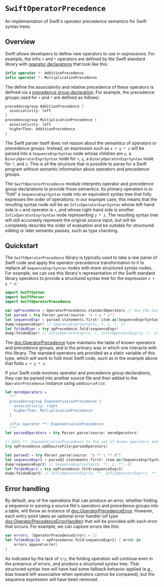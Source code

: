 # ``SwiftOperatorPrecedence``



An implementation of Swift's operator precedence semantics for Swift syntax trees.



## Overview

Swift allows developers to define new operators to use in expressions. For example, the infix `+` and `*` operators are defined by the Swift standard library with [operator declarations](https://docs.swift.org/swift-book/ReferenceManual/Declarations.html#grammar_operator-declaration) that look like this:

```swift
infix operator +: AdditionPrecedence
infix operator *: MultiplicationPrecedence
```

The define the associativity and relative precedence of these operators is defined via a [precedence group declaration](https://docs.swift.org/swift-book/ReferenceManual/Declarations.html#grammar_precedence-group-declaration). For example, the precedence groups used for `+` and `*` are defined as follows:

```swift
precedencegroup AdditionPrecedence {
  associativity: left
}
precedencegroup MultiplicationPrecedence {
  associativity: left
  higherThan: AdditionPrecedence
}
```

The Swift parser itself does not reason about the semantics of operators or precedence groups. Instead, an expression such as `x + y * z` will be parsed into a `SequenceExprSyntax` node whose children are `x`, a `BinaryOperatorExprSyntax` node for `+`, `y`, a `BinaryOperatorExprSyntax` node for `*`, and `z`. This is all the structure that is possible to parse for a Swift program without semantic information about operators and precedence groups.

The `SwiftOperatorPrecedence` module interprets operator and precedence group declarations to provide those semantics. Its primary operation is to "fold" a `SequenceExprSyntax` node into an equivalent syntax tree that fully expresses the order of operations: in our example case, this means that the resulting syntax node will be an `InfixOperatorExprSyntax` whose left-hand side is `x` and operator is `+`, and whose right-hand side is another `InfixOperatorExprSyntax` node representing `y * z`. The resulting syntax tree will still accurately represent the original source input, but will be completely describe the order of evaluation and be suitable for structured editing or later semantic passes, such as type checking.



## Quickstart

The `SwiftOperatorPrecedence` library is typically used to take a raw parse of Swift code and apply the operator-precedence transformation to it to replace all `SequenceExprSyntax` nodes with more structured syntax nodes. For example, we can use this library's representation of the Swift standard library operators to provide a structured syntax tree for the expression `x + y * z`:

```swift
import SwiftSyntax
import SwiftParser
import SwiftOperatorPrecedence

var opPrecedence = OperatorPrecedence.standardOperators // Use the Swift standard library operators
let parsed = try Parser.parse(source: "x + y * z")
let sequenceExpr = parsed.statements.first!.item.as(SequenceExprSyntax.self)!
dump(sequenceExpr) // SequenceExprSyntax(x, +, y, *, z)
let foldedExpr = try opPrecedence.fold(sequenceExpr)
dump(foldedExpr) // InfixOperatorExpr(x, +, InfixOperatorExpr(y, *, z))
```

The <doc:OperatorPrecedence> type maintains the table of known operators and precedence groups, and is the primary way in which one interacts with this library. The standard operators are provided as a static variable of this type, which will work to fold most Swift code, such as in the example above that folds `x + y * z`.

If your Swift code involves operator and precedence group declarations, they can be parsed into another source file and then added to the `OperatorPrecedence` instance using `addSourceFile`:

```swift
let moreOperators = 
  """
  precedencegroup ExponentiationPrecedence {
    associativity: right
    higherThan: MultiplicationPrecedence
  }

  infix operator **: ExponentiationPrecedence
  """
let parsedOperators = try Parser.parse(source: moreOperators)

// Adds **, ExponentiationPrecedence to the set of known operators and precedence groups.
try opPrecedence.addSourceFile(parsedOperators) 

let parsed2 = try Parser.parse(source: "b ** c ** d")
let sequenceExpr2 = parsed2.statements.first!.item.as(SequenceExprSyntax.self)!
dump(sequenceExpr2) // SequenceExprSyntax(b, **, c, **, d)
let foldedExpr2 = try opPrecedence.fold(sequenceExpr2)
dump(foldedExpr2) // InfixOperatorExpr(b, **, InfixOperatorExpr(c, **, d))
```



## Error handling

By default, any of the operations that can produce an error, whether folding a sequence or parsing a source file's operators and precedence groups into a table, will throw an instance of <doc:OperatorPrecedenceError>. However, each entry point takes an optional error handler (of type <doc:OperatorPrecedenceErrorHandler>) that will be provided with each error that occurs. For example, we can capture errors like this:

```swift
var errors: [OperatorPrecedenceError] = []
let foldedExpr2e = opPrecedence.fold(sequenceExpr2) { error in 
    errors.append(error)
}
```

As indicated by the lack of `try`, the folding operation will continue even in the presence of errors, and produce a structured syntax tree. That structured syntax tree will have had some fallback behavior applied (e.g., bias toward left-associative when operators cannot be compared), but the sequence expression will have been removed.

